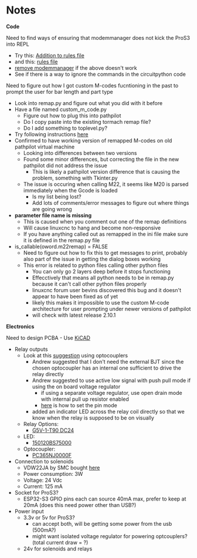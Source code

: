 # Notes

**Code**

Need to find ways of ensuring that modemmanager does not kick the ProS3 into REPL
- Try this: [Addition to rules file](https://www.metrel.si/support/confluence/mpd/en/software-troubleshooting/how-to-communicate-with-instruments-under-linux#:~:text=On%20most%20Linux%20distributions%20ModemManager,to%20use%20specific%20USB%20device)
- and this: [rules file](https://www.downtowndougbrown.com/2016/10/fix-for-usb-serial-port-being-opened-by-modemmanager-at-startup/)
- [remove modemmanager](https://superuser.com/questions/568502/usb-device-blocked-at-startup-by-modem-manager) if the above doesn't work
- See if there is a way to ignore the commands in the circuitpython code

Need to figure out how I got custom M-codes fucntioning in the past to prompt the user for bar length and part type
- Look into remap.py and figure out what you did with it before
- Have a file named custom_m_code.py
  - Figure out how to plug this into pathpilot
  - Do I copy paste into the existing tormach remap file?
  - Do I add something to toplevel.py?
- Try following instructions [here](https://forum.linuxcnc.org/20-g-code/33642-custom-m-code-python)
- Confirmed to have working version of remapped M-codes on old pathpilot virtual machine
  - Looking into differences between two versions
  - Found some minor differences, but correcting the file in the new pathpilot did not address the issue
    - This is likely a pathpilot version difference that is causing the problem, something with Tkinter.py
  - The issue is occuring when calling M22, it seems like M20 is parsed immediately when the Gcode is loaded
    - Is my list being lost?
    - Add lots of comments/error messages to figure out where things are going wrong
- **parameter file name is missing**
  - This is caused when you comment out one of the remap definitions
  - Will cause linuxcnc to hang and become non-responsive
  - If you have anything called out as remapped in the ini file make sure it is defined in the remap.py file
- is_callable(oword.m22remap) = FALSE
  - Need to figure out how to fix this to get messages to print, probably also part of the issue in getting the dialog boxes working
  - This error is related to python files calling other python files
    - You can only go 2 layers deep before it stops functioning
    - Effecctively that means all python needs to be in remap.py because it can't call other python files properly
    - linuxcnc forum user bevins discovered this bug and it doesn't appear to have been fixed as of yet
    - likely this makes it impossible to use the custom M-code architecture for user prompting under newer versions of pathpilot
    - will check with latest release 2.10.1

**Electronics**

Need to design PCBA - Use [KiCAD](https://www.kicad.org/)
- Relay outputs
  - Look at this [suggestion](https://electronics.stackexchange.com/questions/449872/relay-control-by-using-microcontroller) using optocouplers
    - Andrew suggested that I don't need the external BJT since the chosen optocoupler has an internal one sufficient to drive the relay directly
    - Andrew suggested to use active low signal with push pull mode if using the on board voltage regulator
      - if using a separate voltage regulator, use open drain mode with internal pull up resistor enabled
      - [here](https://docs.circuitpython.org/en/latest/shared-bindings/digitalio/index.html) is how to set the pin mode
    - added an indicator LED across the relay coil directly so that we know when the relay is supposed to be on visually
  - Relay Options:
    - [G5V-1-T90 DC24](https://www.digikey.com/en/products/detail/omron-electronics-inc-emc-div/G5V-1-T90-DC24/6650357)
  - LED:
    - [150120BS75000](https://www.digikey.com/en/products/detail/w%C3%BCrth-elektronik/150120BS75000/4489933)
  - Optocoupler:
    - [PC365NJ0000F](https://www.digikey.com/en/products/detail/sharp-socle-technology/PC365NJ0000F/720501)
- Connection to solenoids
  - VDW22JA by SMC bought [here](https://us.misumi-ec.com/vona2/detail/221006494761/?HissuCode=VDW22JA&PNSearch=VDW22JA&searchFlow=results2type&KWSearch=VDW22JA&Tab=catalog&curSearch=%7b%22field%22%3a%22%40search%22%2c%22seriesCode%22%3a%22221006494761%22%2c%22innerCode%22%3a%22%22%2c%22sort%22%3a1%2c%22specSortFlag%22%3a0%2c%22allSpecFlag%22%3a0%2c%22page%22%3a1%2c%22pageSize%22%3a%2260%22%2c%2200000030955%22%3a%22b%22%2c%2200000030968%22%3a%22g%22%2c%2200000030971%22%3a%22b%22%2c%2200000030965%22%3a%22mdm00000000000003%22%2c%22SP910002396%22%3a%22mdm00000000000006%22%2c%22SP910002397%22%3a%22mdm00000000000001%22%2c%22SP910002399%22%3a%22mdm00000000000001%22%2c%22SP910002400%22%3a%22mdm00000000000001%22%2c%22SP910002401%22%3a%22mdm00000000000001%22%2c%22SP910002402%22%3a%22mdm00000000000001%22%2c%22fixedInfo%22%3a%22innerCode%3aMDM00012160730%7c19%22%7d)
  - Power consumption: 3W
  - Voltage: 24 Vdc
  - Current: 125 mA
- Socket for ProS3?
  - ESP32-S3 GPIO pins each can source 40mA max, prefer to keep at 20mA (does this need power other than USB?)
- Power input
  - 3.3v or 5v for ProS3?
    - can accept both, will be getting some power from the usb (500mA?)
    - might want isolated voltage regulator for powering optcouplers? (total current draw = ?)
  - 24v for solenoids and relays
